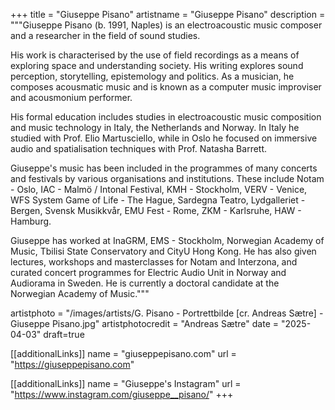 +++
title = "Giuseppe Pisano"
artistname = "Giuseppe Pisano"
description = """Giuseppe Pisano (b. 1991, Naples) is an electroacoustic music composer and a researcher in the field of sound studies.

His work is characterised by the use of field recordings as a means of exploring space and understanding society. His writing explores sound perception, storytelling, epistemology and politics. As a musician, he composes acousmatic music and is known as a computer music improviser and acousmonium performer.

His formal education includes studies in electroacoustic music composition and music technology in Italy, the Netherlands and Norway. In Italy he studied with Prof. Elio Martusciello, while in Oslo he focused on immersive audio and spatialisation techniques with Prof. Natasha Barrett.

Giuseppe's music has been included in the programmes of many concerts and festivals by various organisations and institutions. These include Notam - Oslo, IAC - Malmö / Intonal Festival, KMH - Stockholm, VERV - Venice, WFS System Game of Life - The Hague, Sardegna Teatro, Lydgalleriet - Bergen, Svensk Musikkvår, EMU Fest - Rome, ZKM - Karlsruhe, HAW - Hamburg.

Giuseppe has worked at InaGRM, EMS - Stockholm, Norwegian Academy of Music, Tbilisi State Conservatory and CityU Hong Kong. He has also given lectures, workshops and masterclasses for Notam and Interzona, and curated concert programmes for Electric Audio Unit in Norway and Audiorama in Sweden. He is currently a doctoral candidate at the Norwegian Academy of Music."""

artistphoto = "/images/artists/G. Pisano - Portrettbilde [cr. Andreas Sætre] - Giuseppe Pisano.jpg"
artistphotocredit = "Andreas Sætre"
date = "2025-04-03"
draft=true

[[additionalLinks]]
name = "giuseppepisano.com"
url = "https://giuseppepisano.com"

[[additionalLinks]]
name = "Giuseppe's Instagram"
url = "https://www.instagram.com/giuseppe__pisano/"
+++
  
